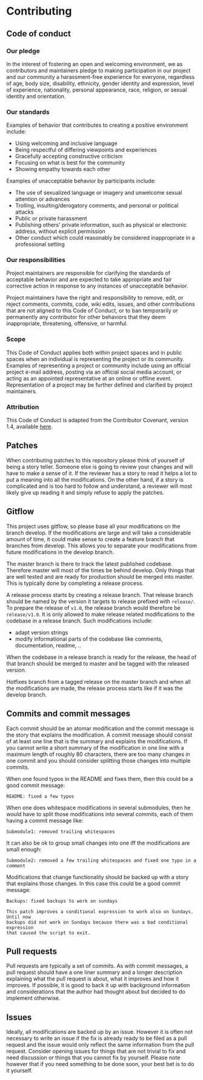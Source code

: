 # Contributing

## Code of conduct

### Our pledge

In the interest of fostering an open and welcoming environment, we as contributors and maintainers pledge to making participation in our project and our community a harassment-free experience for everyone, regardless of age, body size, disability, ethnicity, gender identity and expression, level of experience, nationality, personal appearance, race, religion, or sexual identity and orientation.

### Our standards

Examples of behavior that contributes to creating a positive environment include:

* Using welcoming and inclusive language
* Being respectful of differing viewpoints and experiences
* Gracefully accepting constructive criticism
* Focusing on what is best for the community
* Showing empathy towards each other

Examples of unacceptable behavior by participants include:

* The use of sexualized language or imagery and unwelcome sexual attention or advances
* Trolling, insulting/derogatory comments, and personal or political attacks
* Public or private harassment
* Publishing others' private information, such as physical or electronic address, without explicit permission
* Other conduct which could reasonably be considered inappropriate in a professional setting

### Our responsibilities

Project maintainers are responsible for clarifying the standards of acceptable behavior and are expected to take appropriate and fair corrective action in response to any instances of unacceptable behavior.

Project maintainers have the right and responsibility to remove, edit, or reject comments, commits, code, wiki edits, issues, and other contributions that are not aligned to this Code of Conduct, or to ban temporarily or permanently any contributor for other behaviors that they deem inappropriate, threatening, offensive, or harmful.

### Scope

This Code of Conduct applies both within project spaces and in public spaces when an individual is representing the project or its community. Examples of representing a project or community include using an official project e-mail address, posting via an official social media account, or acting as an appointed representative at an online or offline event. Representation of a project may be further defined and clarified by project maintainers.

### Attribution


This Code of Conduct is adapted from the Contributor Covenant, version 1.4, available [here](http://contributor-covenant.org/version/1/4).

## Patches

When contributing patches to this repository please think of yourself of being a story teller. Someone else is going to review your changes and will have to make a sense of it. If the reviewer has a story to read it helps a lot to put a meaning into all the modifications. On the other hand, if a story is complicated and is too hard to follow and understand, a reviewer will most likely give up reading it and simply refuse to apply the patches.

## Gitflow

This project uses gitflow, so please base all your modifications on the branch develop. If the modifications are large and will take a considerable amount of time, it could make sense to create a feature branch that branches from develop. This allows you to separate your modifications from future modifications in the develop branch.

The master branch is there to track the latest published codebase. Therefore master will most of the times be behind develop. Only things that are well tested and are ready for production should be merged into master. This is typically done by completing a release process.

A release process starts by creating a release branch. That release branch should be named by the version it targets to release prefixed with `release/`. To prepare the release of `v1.0`, the release branch would therefore be `release/v1.0`. It is only allowed to make release related modifications to the codebase in a release branch. Such modifications include:

* adapt version strings
* modify informational parts of the codebase like comments, documentation, readme, ..

When the codebase in a release branch is ready for the release, the head of that branch should be merged to master and be tagged with the released version.

Hotfixes branch from a tagged release on the master branch and when all the modifications are made, the release process starts like if it was the develop branch.

## Commits and commit messages

Each commit should be an atomar modification and the commit message is the story that explains the modification. A commit message should consist of at least one line that is the summary and explains the modifications. If you cannot write a short summary of the modification in one line with a maximum length of roughly 80 characters, there are too many changes in one commit and you should consider splitting those changes into multiple commits.

When one found typos in the README and fixes them, then this could be a good commit message:

```
README: fixed a few typos
```

When one does whitespace modifications in several submodules, then he would have to split those modifications into several commits, each of them having a commit message like:

```
Submodule1: removed trailing whitespaces
```

It can also be ok to group small changes into one iff the modifications are small enough:

```
Submodule2: removed a few trailing whitespaces and fixed one typo in a comment
```

Modifications that change functionality should be backed up with a story that explains those changes. In this case this could be a good commit message:

```
Backups: fixed backups to work on sundays

This patch improves a conditional expression to work also on Sundays. Until now
backups did not work on Sundays because there was a bad conditional expression
that caused the script to exit.
```

## Pull requests

Pull requests are typically a set of commits. As with commit messages, a pull request should have a one liner summary and a longer description explaining what the pull request is about, what it improves and how it improves. If possible, it is good to back it up with background information and considerations that the author had thought about but decided to do implement otherwise.

## Issues

Ideally, all modifications are backed up by an issue. However it is often not necessary to write an issue if the fix is already ready to be filed as a pull request and the issue would only reflect the same information from the pull request. Consider opening issues for things that are not trivial to fix and need discussion or things that you cannot fix by yourself. Please note however that if you need something to be done soon, your best bet is to do it yourself.


